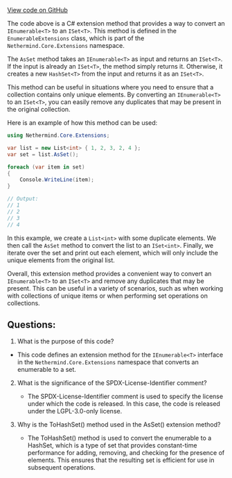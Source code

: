 [View code on GitHub](https://github.com/nethermindeth/nethermind/Nethermind.Core/Extensions/EnumerableExtensions.cs)

The code above is a C# extension method that provides a way to convert an `IEnumerable<T>` to an `ISet<T>`. This method is defined in the `EnumerableExtensions` class, which is part of the `Nethermind.Core.Extensions` namespace.

The `AsSet` method takes an `IEnumerable<T>` as input and returns an `ISet<T>`. If the input is already an `ISet<T>`, the method simply returns it. Otherwise, it creates a new `HashSet<T>` from the input and returns it as an `ISet<T>`.

This method can be useful in situations where you need to ensure that a collection contains only unique elements. By converting an `IEnumerable<T>` to an `ISet<T>`, you can easily remove any duplicates that may be present in the original collection.

Here is an example of how this method can be used:

```csharp
using Nethermind.Core.Extensions;

var list = new List<int> { 1, 2, 3, 2, 4 };
var set = list.AsSet();

foreach (var item in set)
{
    Console.WriteLine(item);
}

// Output:
// 1
// 2
// 3
// 4
```

In this example, we create a `List<int>` with some duplicate elements. We then call the `AsSet` method to convert the list to an `ISet<int>`. Finally, we iterate over the set and print out each element, which will only include the unique elements from the original list.

Overall, this extension method provides a convenient way to convert an `IEnumerable<T>` to an `ISet<T>` and remove any duplicates that may be present. This can be useful in a variety of scenarios, such as when working with collections of unique items or when performing set operations on collections.
## Questions: 
 1. What is the purpose of this code?
   - This code defines an extension method for the `IEnumerable<T>` interface in the `Nethermind.Core.Extensions` namespace that converts an enumerable to a set.

2. What is the significance of the SPDX-License-Identifier comment?
   - The SPDX-License-Identifier comment is used to specify the license under which the code is released. In this case, the code is released under the LGPL-3.0-only license.

3. Why is the ToHashSet() method used in the AsSet() extension method?
   - The ToHashSet() method is used to convert the enumerable to a HashSet, which is a type of set that provides constant-time performance for adding, removing, and checking for the presence of elements. This ensures that the resulting set is efficient for use in subsequent operations.